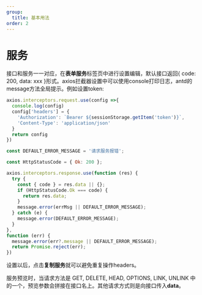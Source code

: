 ```yaml
---
group:
  title: 基本用法
order: 2
---
```

# 服务
接口和服务一一对应，在<b>表单服务</b>标签页中进行设置编辑，默认接口返回{ code: 200, data: xxx }形式。axios拦截器设置中可以使用console打印日志，antd的message方法全局提示。例如设置token:
```javascript
axios.interceptors.request.use(config =>{
  console.log(config)
  config['headers'] = {
    'Authorization': `Bearer ${sessionStorage.getItem('token')}`,
    'Content-Type': 'application/json'
  }
  return config
})

const DEFAULT_ERROR_MESSAGE = '请求服务报错';

const HttpStatusCode = { Ok: 200 };

axios.interceptors.response.use(function (res) {
  try {
    const { code } = res.data || {};
    if (HttpStatusCode.Ok === code) {
      return res.data;
    }
    message.error(errMsg || DEFAULT_ERROR_MESSAGE);
  } catch (e) {
    message.error(DEFAULT_ERROR_MESSAGE);
  }
},
function (err) {
  message.error(err?.message || DEFAULT_ERROR_MESSAGE);
  return Promise.reject(err);
})
```
设置以后，点击<b>复制服务</b>就可以避免重复操作headers。

服务预览时，当请求方法是 GET, DELETE, HEAD, OPTIONS, LINK, UNLINK 中的一个，预览参数会拼接在接口名上。其他请求方式则是向接口传入<b>data</b>。